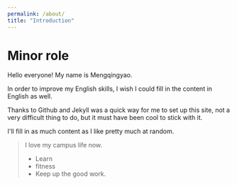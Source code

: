 ```yaml
---
permalink: /about/
title: "Introduction"
---
```


# Minor role

Hello everyone! My name is Mengqingyao.

In order to improve my English skills, I wish I could fill in the content in English as well.

Thanks to Github and Jekyll was a quick way for me to set up this site, not a very difficult thing to do, but it must have been cool to stick with it.

I'll fill in as much content as I like pretty much at random.

> I love my campus life now.
> - Learn
> - fitness
> - Keep up the good work.